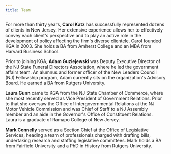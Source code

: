 ```yaml
---
title: Team
---
```


For more than thirty years, **Carol Katz** has successfully represented dozens
of clients in New Jersey. Her extensive experience allows her to effectively
convey each client's perspective and to play an active role in the development
of policy affecting the firm's diverse clientele. Carol founded KGA in 2003.
She holds a BA from Amherst College and an MBA from Harvard Business School.

Prior to joining KGA, **Adam Guziejewski** was Deputy Executive Director of the
NJ State Funeral Directors Association, where he led the government affairs
team. An alumnus and former officer of the New Leaders Council (NJ) Fellowship
program, Adam currently sits on the organization's Advisory Board. He earned a
BA from Rutgers University.

**Laura Gunn** came to KGA from the NJ State Chamber of Commerce, where she
most recently served as Vice President of Government Relations. Prior to that
she oversaw the Office of Intergovernmental Relations at the NJ Motor Vehicle
Commission and was Chief of Staff to a NJ Assembly member and an aide in the
Governor's Office of Constituent Relations. Laura is a graduate of Ramapo
College of New Jersey.

**Mark Connelly** served as a Section Chief at the Office of Legislative
Services, heading a team of professionals charged with drafting bills,
undertaking research and staffing legislative committees. Mark holds a BA from
Fairfield University and a PhD in History from Rutgers University.
